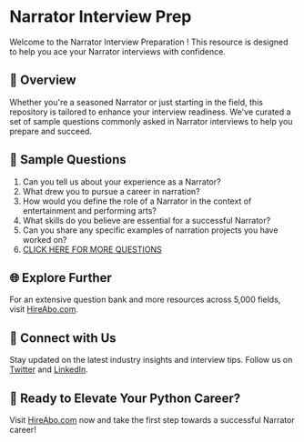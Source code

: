 # Narrator Interview Prep

Welcome to the Narrator Interview Preparation ! This resource is designed to help you ace your Narrator interviews with confidence.

## 🚀 Overview

Whether you're a seasoned Narrator or just starting in the field, this repository is tailored to enhance your interview readiness. We've curated a set of sample questions commonly asked in Narrator interviews to help you prepare and succeed.

## 📝 Sample Questions

1. Can you tell us about your experience as a Narrator?
2. What drew you to pursue a career in narration?
3. How would you define the role of a Narrator in the context of entertainment and performing arts?
4. What skills do you believe are essential for a successful Narrator?
5. Can you share any specific examples of narration projects you have worked on?
6. [CLICK HERE FOR MORE QUESTIONS](https://hireabo.com/job/16_0_36/Narrator)

## 🌐 Explore Further

For an extensive question bank and more resources across 5,000 fields, visit [HireAbo.com](https://www.hireabo.com).

## 📱 Connect with Us

Stay updated on the latest industry insights and interview tips. Follow us on [Twitter](https://twitter.com/hireabo) and [LinkedIn](https://www.linkedin.com/in/hire-abo-3609972a8/).

## 🚀 Ready to Elevate Your Python Career?

Visit [HireAbo.com](https://www.hireabo.com) now and take the first step towards a successful Narrator career!